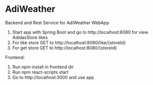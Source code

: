 # AdiWeather 
Backend and Rest Service for AdiWeather WebApp

1. Start app with Spring Boot and go to http://localhost:8080 
for view AdidasStore likes
2. For like store GET to http://localhost:8080/like/{storeId}
3. For get store GET to http://localhost:8080/{storeId}


Frontend:

1. Run npm install in frontend dir
2. Run npm react-scripts start
3. Go to http://localhost:3000 and use app